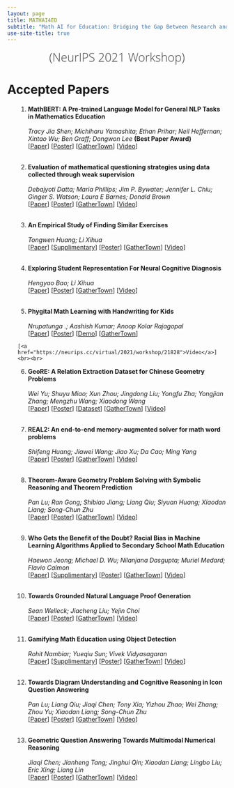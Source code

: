 ```yaml
---
layout: page
title: MATHAI4ED
subtitle: "Math AI for Education: Bridging the Gap Between Research and Smart Education"
use-site-title: true
---
```

<div class="venue" style="font-size: 27px; display: block; font-family: 'Open Sans', 'Helvetica Neue', Helvetica, Arial, sans-serif; font-weight: 300; color: #404040; text-align: center;">
  (NeurIPS 2021 Workshop)
</div>

# Accepted Papers

<div class="container">
  <ol>
    <!-- {% for p in site.data.papers %}
        <li id="{{ p[0] }}">
            <b>{{ p[1].title }}</b>
            <br>
            <i>{{ p[1].authors }}</i>
            {% if p[1].alt_url == "" %}
              (<a href="{{ site.baseurl }}/papers/KR2ML_2020_{{ p[0] }}.pdf">PDF</a>)
            {% elsif p[1].alt_url == "NONE" %}
              (PDF not available)
            {% else %}
              (<a href="{{ p[1].alt_url }}">PDF</a>)
            {% endif %}
        </li>
    {% endfor %} -->

  1. <b>MathBERT: A Pre-trained Language Model for General NLP Tasks in Mathematics Education</b><br>     
    <i>Tracy Jia Shen; Michiharu Yamashita; Ethan Prihar; Neil Heffernan; Xintao Wu; Ben Graff; Dongwon Lee</i>
    <b>(Best Paper Award)</b><br>
    [<a href="papers/paper_1.pdf">Paper</a>]
    [<a href="posters/poster_1.png">Poster</a>]
    [<a href="https://eventhosts.gather.town/ysm3f4SN6wfVm7rn/matheai4ed-poster-room-1?map=poster-room-with-titles&spawnx=81&spawny=4">GatherTown</a>]
    [<a href="https://neurips.cc/virtual/2021/workshop/21828">Video</a>] <br><br>
    

  2. <b>Evaluation of mathematical questioning strategies using data collected through weak supervision</b><br>  
    <i>Debajyoti Datta; Maria Phillips; Jim P. Bywater; Jennifer L. Chiu; Ginger S. Watson; Laura E Barnes; Donald Brown</i> <br>
    [<a href="papers/paper_2.pdf">Paper</a>]
    [<a href="posters/poster_2.png">Poster</a>]
    [<a href="https://eventhosts.gather.town/F5DFJWpiklkq5V45/matheai4ed-poster-room-2?map=poster-room-with-titles&spawnx=68&spawny=4">GatherTown</a>]
    [<a href="https://neurips.cc/virtual/2021/workshop/21828">Video</a>] <br><br>

  3. <b>An Empirical Study of Finding Similar Exercises</b><br>  
    <i>Tongwen Huang; Li Xihua</i> <br>
    [<a href="papers/paper_3.pdf">Paper</a>]
    [<a href="papers/paper_3_supp.pdf">Supplimentary</a>]
    [<a href="posters/poster_3.png">Poster</a>]
    [<a href="https://eventhosts.gather.town/F5DFJWpiklkq5V45/matheai4ed-poster-room-2?map=poster-room-with-titles&spawnx=55&spawny=4">GatherTown</a>]
    [<a href="https://neurips.cc/virtual/2021/workshop/21828">Video</a>] <br><br>

  4. <b>Exploring Student Representation For Neural Cognitive Diagnosis</b><br>  
    <i>Hengyao Bao; Li Xihua</i> <br>
    [<a href="papers/paper_4.pdf">Paper</a>]
    [<a href="posters/poster_4.png">Poster</a>]
    [<a href="https://eventhosts.gather.town/F5DFJWpiklkq5V45/matheai4ed-poster-room-2?map=poster-room-with-titles&spawnx=42&spawny=4">GatherTown</a>]
    [<a href="https://neurips.cc/virtual/2021/workshop/21828">Video</a>] <br><br>

  5. <b>Phygital Math Learning with Handwriting for Kids</b><br>  
    <i>Nrupatunga .; Aashish Kumar; Anoop Kolar Rajagopal</i> <br>
    [<a href="papers/paper_5.pdf">Paper</a>]
    [<a href="posters/poster_5.png">Poster</a>]
    [<a href="papers/paper_5_End-to-End-App-Demo.mp4">Demo</a>]
    [<a href="https://eventhosts.gather.town/F5DFJWpiklkq5V45/matheai4ed-poster-room-2?map=poster-room-with-titles&spawnx=29&spawny=4">GatherTown</a>]
    
    [<a href="https://neurips.cc/virtual/2021/workshop/21828">Video</a>] <br><br>

  6. <b>GeoRE: A Relation Extraction Dataset for Chinese Geometry Problems</b><br>  
    <i>Wei Yu; Shuyu Miao; Xun Zhou; Jingdong Liu; Yongfu Zha; Yongjian Zhang; Mengzhu Wang; Xiaodong Wang</i> <br>
    [<a href="papers/paper_6.pdf">Paper</a>]
    [<a href="posters/poster_6.png">Poster</a>]
    [<a href="papers/paper_6_GeoRE_sample.json">Dataset</a>]
    [<a href="https://eventhosts.gather.town/ysm3f4SN6wfVm7rn/matheai4ed-poster-room-1?map=poster-room-with-titles&spawnx=68&spawny=4">GatherTown</a>]
    [<a href="https://neurips.cc/virtual/2021/workshop/21828">Video</a>] <br><br>

  7. <b>REAL2: An end-to-end memory-augmented solver for math word problems</b><br>  
    <i>Shifeng Huang; Jiawei Wang; Jiao Xu; Da Cao; Ming Yang</i> <br>
    [<a href="papers/paper_7.pdf">Paper</a>]
    [<a href="posters/poster_7.png">Poster</a>]
    [<a href="https://eventhosts.gather.town/ysm3f4SN6wfVm7rn/matheai4ed-poster-room-1?map=poster-room-with-titles&spawnx=55&spawny=4">GatherTown</a>]
    [<a href="https://neurips.cc/virtual/2021/workshop/21828">Video</a>] <br><br>

  8. <b>Theorem-Aware Geometry Problem Solving with Symbolic Reasoning and Theorem Prediction</b><br>  
    <i>Pan Lu; Ran Gong; Shibiao Jiang; Liang Qiu; Siyuan Huang; Xiaodan Liang; Song-Chun Zhu</i> <br>
    [<a href="papers/paper_8.pdf">Paper</a>]
    [<a href="posters/poster_8.png">Poster</a>]
    [<a href="https://eventhosts.gather.town/ysm3f4SN6wfVm7rn/matheai4ed-poster-room-1?map=poster-room-with-titles&spawnx=42&spawny=4">GatherTown</a>]
    [<a href="https://neurips.cc/virtual/2021/workshop/21828">Video</a>] <br><br>

  9. <b>Who Gets the Benefit of the Doubt? Racial Bias in Machine Learning Algorithms Applied to Secondary School Math Education</b><br>  
    <i>Haewon Jeong; Michael D. Wu; Nilanjana Dasgupta; Muriel Medard; Flavio Calmon</i> <br>
    [<a href="papers/paper_9.pdf">Paper</a>]
    [<a href="papers/paper_9_supp.pdf">Supplimentary</a>]
    [<a href="posters/poster_9.png">Poster</a>]
    [<a href="https://eventhosts.gather.town/F5DFJWpiklkq5V45/matheai4ed-poster-room-2?map=poster-room-with-titles&spawnx=16&spawny=4">GatherTown</a>]
    [<a href="https://neurips.cc/virtual/2021/workshop/21828">Video</a>] <br><br>

  10. <b>Towards Grounded Natural Language Proof Generation</b><br>  
    <i>Sean Welleck; Jiacheng Liu; Yejin Choi</i> <br>
    [<a href="papers/paper_10.pdf">Paper</a>]
    [<a href="posters/poster_10.png">Poster</a>]
    [<a href="https://eventhosts.gather.town/ysm3f4SN6wfVm7rn/matheai4ed-poster-room-1?map=poster-room-with-titles&spawnx=29&spawny=4">GatherTown</a>]
    [<a href="https://neurips.cc/virtual/2021/workshop/21828">Video</a>] <br><br>

  11. <b>Gamifying Math Education using Object Detection</b><br>  
    <i>Rohit Nambiar; Yueqiu Sun; Vivek Vidyasagaran</i> <br>
    [<a href="papers/paper_11.pdf">Paper</a>]
    [<a href="papers/paper_11_supp.pdf">Supplimentary</a>]
    [<a href="posters/poster_11.png">Poster</a>]
    [<a href="https://eventhosts.gather.town/F5DFJWpiklkq5V45/matheai4ed-poster-room-2?map=poster-room-with-titles&spawnx=3&spawny=4">GatherTown</a>]
    [<a href="https://neurips.cc/virtual/2021/workshop/21828">Video</a>] <br><br>

  12. <b>Towards Diagram Understanding and Cognitive Reasoning in Icon Question Answering</b><br>  
    <i>Pan Lu; Liang Qiu; Jiaqi Chen; Tony Xia; Yizhou Zhao; Wei Zhang; Zhou Yu; Xiaodan Liang; Song-Chun Zhu</i> <br>
    [<a href="papers/paper_12.pdf">Paper</a>]
    [<a href="posters/poster_12.png">Poster</a>]
    [<a href="https://eventhosts.gather.town/ysm3f4SN6wfVm7rn/matheai4ed-poster-room-1?map=poster-room-with-titles&spawnx=16&spawny=4">GatherTown</a>]
    [<a href="https://neurips.cc/virtual/2021/workshop/21828">Video</a>] <br><br>

  13. <b>Geometric Question Answering Towards Multimodal Numerical Reasoning</b><br>  
    <i>Jiaqi Chen; Jianheng Tang; Jinghui Qin; Xiaodan Liang; Lingbo Liu; Eric Xing; Liang Lin</i> <br>
    [<a href="papers/paper_13.pdf">Paper</a>]
    [<a href="posters/poster_13.png">Poster</a>]
    [<a href="https://eventhosts.gather.town/ysm3f4SN6wfVm7rn/matheai4ed-poster-room-1?map=poster-room-with-titles&spawnx=3&spawny=4">GatherTown</a>]
    [<a href="https://neurips.cc/virtual/2021/workshop/21828">Video</a>] <br><br>

</ol>
</div>
